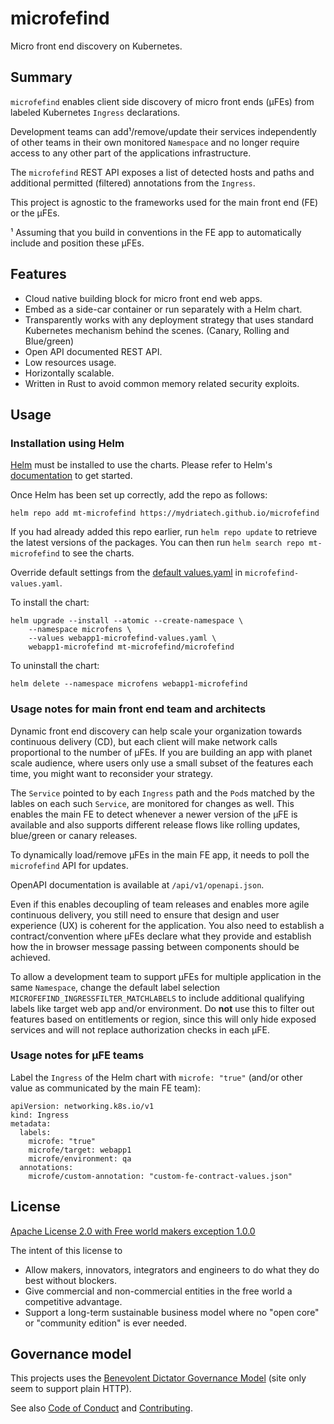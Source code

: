 # microfefind

Micro front end discovery on Kubernetes.


## Summary

`microfefind` enables client side discovery of micro front ends (µFEs) from labeled Kubernetes `Ingress` declarations.

Development teams can add¹/remove/update their services independently of other teams in their own monitored `Namespace` and no longer require access to any other part of the applications infrastructure.

The `microfefind` REST API exposes a list of detected hosts and paths and additional permitted (filtered) annotations from the `Ingress`.

This project is agnostic to the frameworks used for the main front end (FE) or the µFEs.

¹ Assuming that you build in conventions in the FE app to automatically include and position these µFEs.


## Features

* Cloud native building block for micro front end web apps.
* Embed as a side-car container or run separately with a Helm chart.
* Transparently works with any deployment strategy that uses standard Kubernetes mechanism behind the scenes. (Canary, Rolling and Blue/green)
* Open API documented REST API.
* Low resources usage.
* Horizontally scalable.
* Written in Rust to avoid common memory related security exploits.

## Usage

### Installation using Helm

[Helm](https://helm.sh) must be installed to use the charts.  Please refer to
Helm's [documentation](https://helm.sh/docs) to get started.

Once Helm has been set up correctly, add the repo as follows:

    helm repo add mt-microfefind https://mydriatech.github.io/microfefind

If you had already added this repo earlier, run `helm repo update` to retrieve
the latest versions of the packages.  You can then run `helm search repo
mt-microfefind` to see the charts.

Override default settings from the [default values.yaml](charts/microfefind/values.yaml) in `microfefind-values.yaml`.

To install the <chart-name> chart:

    helm upgrade --install --atomic --create-namespace \
        --namespace microfens \
        --values webapp1-microfefind-values.yaml \
        webapp1-microfefind mt-microfefind/microfefind

To uninstall the chart:

    helm delete --namespace microfens webapp1-microfefind


### Usage notes for main front end team and architects

Dynamic front end discovery can help scale your organization towards continuous delivery (CD), but each client will make network calls proportional to the number of µFEs.
If you are building an app with planet scale audience, where users only use a small subset of the features each time, you might want to reconsider your strategy.

The `Service` pointed to by each `Ingress` path and the `Pod`s matched by the lables on each such `Service`, are monitored for changes as well.
This enables the main FE to detect whenever a newer version of the µFE is available and also supports different release flows like rolling updates, blue/green or canary releases.

To dynamically load/remove µFEs in the main FE app, it needs to poll the `microfefind` API for updates.

OpenAPI documentation is available at `/api/v1/openapi.json`.

Even if this enables decoupling of team releases and enables more agile continuous delivery, you still need to ensure that design and user experience (UX) is coherent for the application.
You also need to establish a contract/convention where µFEs declare what they provide and establish how the in browser message passing between components should be achieved.

To allow a development team to support µFEs for multiple application in the same `Namespace`, change the default label selection `MICROFEFIND_INGRESSFILTER_MATCHLABELS` to include additional qualifying labels like target web app and/or environment. Do  __not__  use this to filter out features based on entitlements or region, since this will only hide exposed services and will not replace authorization checks in each µFE.


### Usage notes for µFE teams

Label the `Ingress` of the Helm chart with `microfe: "true"` (and/or other value as communicated by the main FE team):

```
apiVersion: networking.k8s.io/v1
kind: Ingress
metadata:
  labels:
    microfe: "true"
    microfe/target: webapp1
    microfe/environment: qa
  annotations:
    microfe/custom-annotation: "custom-fe-contract-values.json"
```


## License

[Apache License 2.0 with Free world makers exception 1.0.0](LICENSE-Apache-2.0-with-FWM-Exception-1.0.0)

The intent of this license to

* Allow makers, innovators, integrators and engineers to do what they do best without blockers.
* Give commercial and non-commercial entities in the free world a competitive advantage.
* Support a long-term sustainable business model where no "open core" or "community edition" is ever needed.

## Governance model

This projects uses the [Benevolent Dictator Governance Model](http://oss-watch.ac.uk/resources/benevolentdictatorgovernancemodel) (site only seem to support plain HTTP).

See also [Code of Conduct](CODE_OF_CONDUCT.md) and [Contributing](CONTRIBUTING.md).


